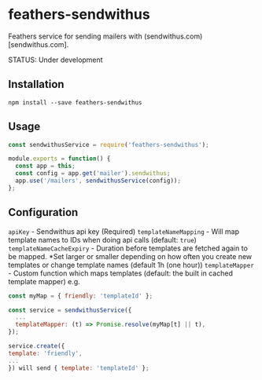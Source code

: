 # feathers-sendwithus

Feathers service for sending mailers with (sendwithus.com)[sendwithus.com].

STATUS: Under development

## Installation

`npm install --save feathers-sendwithus`


## Usage

```javascript
const sendwithusService = require('feathers-sendwithus');

module.exports = function() {
  const app = this;
  const config = app.get('mailer').sendwithus;
  app.use('/mailers', sendwithusService(config));
};
```

## Configuration

`apiKey` - Sendwithus api key (Required)
`templateNameMapping` - Will map template names to IDs when doing api calls (default: `true`)
`templateNameCacheExpiry` - Duration before templates are fetched again to be
                            mapped. *Set larger or smaller depending on how
                            often you create new templates or change template names
                            (default 1h (one hour))
`templateMapper` - Custom function which maps templates (default: the built in cached template mapper)
                   e.g.

```javascript
const myMap = { friendly: 'templateId' };

const service = sendwithusService({
  ...
  templateMapper: (t) => Promise.resolve(myMap[t] || t),
});

service.create({
template: 'friendly',
...
}) will send { template: 'templateId' };
```


